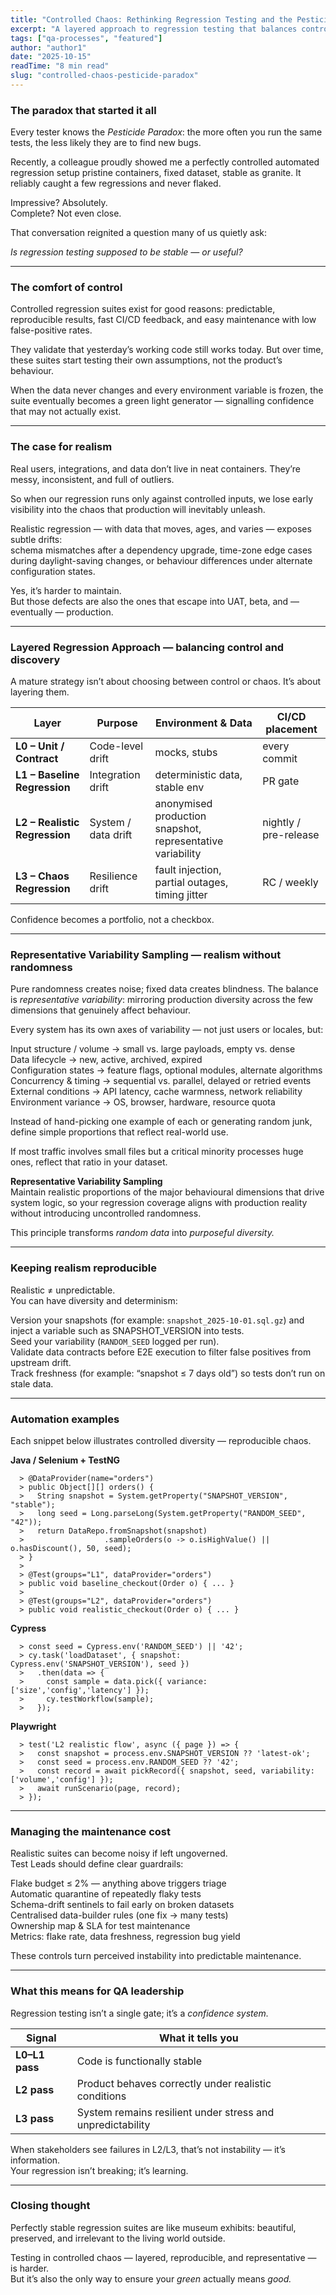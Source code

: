 ```yaml
---
title: "Controlled Chaos: Rethinking Regression Testing and the Pesticide Paradox"
excerpt: "A layered approach to regression testing that balances control and realism, helping QA teams detect meaningful defects before they reach production."
tags: ["qa-processes", "featured"]
author: "author1"
date: "2025-10-15"
readTime: "8 min read"
slug: "controlled-chaos-pesticide-paradox"
---
```


### The paradox that started it all

Every tester knows the *Pesticide Paradox*: the more often you run the same tests, the less likely they are to find new bugs.  

Recently, a colleague proudly showed me a perfectly controlled automated regression setup      pristine containers, fixed dataset, stable as granite. It reliably caught a few regressions and never flaked.

Impressive? Absolutely.  
Complete? Not even close.

That conversation reignited a question many of us quietly ask:  

*Is regression testing supposed to be stable — or useful?*

---

### The comfort of control

Controlled regression suites exist for good reasons: predictable, reproducible results, fast CI/CD feedback, and easy maintenance with low false-positive rates.  

They validate that yesterday’s working code still works today. But over time, these suites start testing their own assumptions, not the product’s behaviour.  

When the data never changes and every environment variable is frozen, the suite eventually becomes a green light generator — signalling confidence that may not actually exist.

---

### The case for realism

Real users, integrations, and data don’t live in neat containers. They’re messy, inconsistent, and full of outliers.  

So when our regression runs only against controlled inputs, we lose early visibility into the chaos that production will inevitably unleash.

Realistic regression — with data that moves, ages, and varies — exposes subtle drifts:  
schema mismatches after a dependency upgrade, time-zone edge cases during daylight-saving changes, or behaviour differences under alternate configuration states.  

Yes, it’s harder to maintain.  
But those defects are also the ones that escape into UAT, beta, and — eventually — production.

---

### Layered Regression Approach — balancing control and discovery

A mature strategy isn’t about choosing between control or chaos. It’s about layering them.

| Layer | Purpose | Environment & Data | CI/CD placement |
|-------|----------|--------------------|-----------------|
| **L0 – Unit / Contract** | Code-level drift | mocks, stubs | every commit |
| **L1 – Baseline Regression** | Integration drift | deterministic data, stable env | PR gate |
| **L2 – Realistic Regression** | System / data drift | anonymised production snapshot, representative variability | nightly / pre-release |
| **L3 – Chaos Regression** | Resilience drift | fault injection, partial outages, timing jitter | RC / weekly |

Confidence becomes a portfolio, not a checkbox.

---

### Representative Variability Sampling — realism without randomness

Pure randomness creates noise; fixed data creates blindness. The balance is *representative variability*: mirroring production diversity across the few dimensions that genuinely affect behaviour.

Every system has its own axes of variability — not just users or locales, but:  

  Input structure / volume → small vs. large payloads, empty vs. dense  
  Data lifecycle → new, active, archived, expired  
  Configuration states → feature flags, optional modules, alternate algorithms  
  Concurrency & timing → sequential vs. parallel, delayed or retried events  
  External conditions → API latency, cache warmness, network reliability  
  Environment variance → OS, browser, hardware, resource quota  

Instead of hand-picking one example of each or generating random junk, define simple proportions that reflect real-world use.  

If most traffic involves small files but a critical minority processes huge ones, reflect that ratio in your dataset.

**Representative Variability Sampling**  
Maintain realistic proportions of the major behavioural dimensions that drive system logic, so your regression coverage aligns with production reality without introducing uncontrolled randomness.  

This principle transforms *random data* into *purposeful diversity.*

---

### Keeping realism reproducible

Realistic ≠ unpredictable.  
You can have diversity and determinism:

  Version your snapshots (for example: `snapshot_2025-10-01.sql.gz`) and inject a variable such as SNAPSHOT_VERSION into tests.  
  Seed your variability (`RANDOM_SEED` logged per run).  
  Validate data contracts before E2E execution to filter false positives from upstream drift.  
  Track freshness (for example: “snapshot ≤ 7 days old”) so tests don’t run on stale data.

---

### Automation examples

Each snippet below illustrates controlled diversity — reproducible chaos.  

**Java / Selenium + TestNG**

      > @DataProvider(name="orders")  
      > public Object[][] orders() {  
      >   String snapshot = System.getProperty("SNAPSHOT_VERSION", "stable");  
      >   long seed = Long.parseLong(System.getProperty("RANDOM_SEED", "42"));  
      >   return DataRepo.fromSnapshot(snapshot)  
      >                  .sampleOrders(o -> o.isHighValue() || o.hasDiscount(), 50, seed);  
      > }  
      >  
      > @Test(groups="L1", dataProvider="orders")  
      > public void baseline_checkout(Order o) { ... }  
      >  
      > @Test(groups="L2", dataProvider="orders")  
      > public void realistic_checkout(Order o) { ... }

**Cypress**

      > const seed = Cypress.env('RANDOM_SEED') || '42';  
      > cy.task('loadDataset', { snapshot: Cypress.env('SNAPSHOT_VERSION'), seed })  
      >   .then(data => {  
      >     const sample = data.pick({ variance: ['size','config','latency'] });  
      >     cy.testWorkflow(sample);  
      >   });

**Playwright**

      > test('L2 realistic flow', async ({ page }) => {  
      >   const snapshot = process.env.SNAPSHOT_VERSION ?? 'latest-ok';  
      >   const seed = process.env.RANDOM_SEED ?? '42';  
      >   const record = await pickRecord({ snapshot, seed, variability:['volume','config'] });  
      >   await runScenario(page, record);  
      > });

---

### Managing the maintenance cost

Realistic suites can become noisy if left ungoverned.  
Test Leads should define clear guardrails:  

  Flake budget ≤ 2% — anything above triggers triage  
  Automatic quarantine of repeatedly flaky tests  
  Schema-drift sentinels to fail early on broken datasets  
  Centralised data-builder rules (one fix → many tests)  
  Ownership map & SLA for test maintenance  
  Metrics: flake rate, data freshness, regression bug yield  

These controls turn perceived instability into predictable maintenance.

---

### What this means for QA leadership

Regression testing isn’t a single gate; it’s a *confidence system.*

| Signal | What it tells you |
|---------|-------------------|
| **L0–L1 pass** | Code is functionally stable |
| **L2 pass** | Product behaves correctly under realistic conditions |
| **L3 pass** | System remains resilient under stress and unpredictability |

When stakeholders see failures in L2/L3, that’s not instability — it’s information.  
Your regression isn’t breaking; it’s learning.

---

### Closing thought

Perfectly stable regression suites are like museum exhibits: beautiful, preserved, and irrelevant to the living world outside.  

Testing in controlled chaos — layered, reproducible, and representative — is harder.  
But it’s also the only way to ensure your *green* actually means *good.*